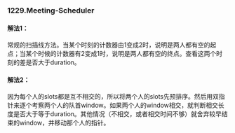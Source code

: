 ### 1229.Meeting-Scheduler

#### 解法1：
常规的扫描线方法。当某个时刻的计数器由1变成2时，说明是两人都有空的起点；当某个时候的计数器有2变成1时，说明是两人都有空的终点。查看这两个时刻的差是否大于duration。

#### 解法2：
因为每个人的slots都是互不相交的，所以将两个人的slots先预排序。然后用双指针来逐个考察两个人的队首window。如果两个人的window相交，就判断相交长度是否大于等于duration。其他情况（不相交，或者相交时间不够）就舍弃较早结束的window，并移动那个人的指针。
